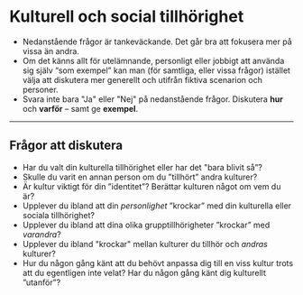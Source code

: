 <!--För originalversionen, se orginal i mappen, denna är dock större som uppgift -->


# Kulturell och social tillhörighet

- Nedanstående frågor är tankeväckande. Det går bra att fokusera mer på vissa än andra. 
- Om det känns allt för utelämnande, personligt eller jobbigt att använda sig själv “som exempel” kan man (för samtliga, eller vissa frågor) istället välja att diskutera mer generellt och utifrån fiktiva scenarion och personer.
- Svara inte bara "Ja" eller "Nej" på nedanstående frågor. Diskutera **hur** och **varför** – samt ge **exempel**.

***


## Frågor att diskutera
- Har du valt din kulturella tillhörighet eller har det "bara blivit så”? 
- Skulle du varit en annan person om du ”tillhört” andra kulturer? 
- Är kultur viktigt för din ”identitet”? Berättar kulturen något om vem du är? 
- Upplever du ibland att din _personlighet_ ”krockar” med din kulturella eller sociala tillhörighet? 
- Upplever du ibland att dina olika grupptillhörigheter ”krockar” med _varandra_? 
- Upplever du ibland "krockar" mellan kulturer du tillhör och _andras_ kulturer? 
- Hur du någon gång känt att du behövt anpassa dig till en viss kultur trots att du egentligen inte velat? Har du någon gång känt dig kulturellt ”utanför”? 



